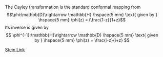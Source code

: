 The Cayley transformation is the standard conformal mapping from $$\phi:\mathbb{D}\rightarrow \mathbb{H} \hspace{5 mm} \text{  given by } \hspace{5 mm} \phi(z) = i\frac{1-z}{1+z}$$ Its inverse is given by
$$
\phi^{-1}:\mathbb{H}\rightarrow \mathbb{D} \hspace{5 mm} \text{  given by } \hspace{5 mm} \phi(z) = \frac{i-z}{i+z}
$$

[Stein Link](https://www.fing.edu.uy/~cerminar/Complex_Analysis.pdf#page=227)